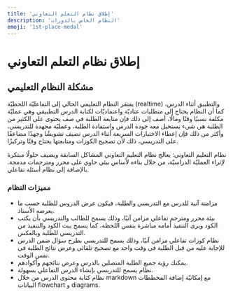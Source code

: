 ```yaml
---
title: 'إطلاق نظام التعلم التعاوني'
description: 'النظام الخاص بالدورات'
emoji: '1st-place-medal'
---
```

# إطلاق نظام التعلم التعاوني

## مشكلة النظام التعليمي

يفتقر النظام التعليمي الحالي إلى التفاعليّة اللحظيّة (realtime) والتطبيق أثناء الدرس، كما أن النظام يحتاج إلى متطلبات عتاديّة واعتماديّات لكتابة الدرس التطبيقي وهي عمليّة مكلفة نسبيًا وقتًا ومالًا، أضف إلى ذلك فإن متابعة الطلبة في صف يحتوى على الكثير من الطلبة هي شيء يستحيل معه جودة الدرس واستفادة الطلبة، وعمليّة مجهدة للتدريسي، وأكثر من ذلك فإن إعطاء الاختبارات السريعة أثناء الدرس تضيف تشويشًا وجهدًا مضاعفًا على التدريسي، ذلك لأن تصحيح الكوزات ومتابعتها يحتاج وقتًا وتركيزًا.

نظام التعليم التعاوني:
يعالج نظام التعليم التعاوني المشاكل السابقة ويضيف حلولًا مبتكرة لإثراء العمليّة الدراسيّة، من خلال بناءه لأساس بيئي حاوي على محرر ومترجمات مدمجة. بالإضافة إلى نظام أسئلة تفاعلي.

### مميزات النظام
- مزامنة آنية للدرس مع التدريسي والطلبة، فيكون عرض الدروس للطلبة حسب ما يعرضه الأستاذ.
- بيئة محرر ومترجم تفاعلي مزامن آنيًا، وذلك يسمح للطالب والتدريسي بأن يكتب الكود ويرى التنفيذ أمامه مباشرة بنفس اللحظة، كما يسمح ببث الكود والتنفيذ من التدريسي للطلبة وبالعكس.
- نظام كوزات تفاعلي مزامن آنيًا، وذلك يسمح للتدريسي بطرح سؤال ضمن الدرس للإجابة عليه من قبل الطلبة في وقت واحد مع تصحيح تلقائي وعرض نتائج الطلبة في نفس الوقت.
- يمكنك رؤية جميع الطلبة المتصلين بالدرس وعرض نتائجهم وأكوادهم.
- نظام يسمح للتدريسي بإنشاء الدرس التفاعلي بسهولة.
- نظام كتابة محتوى الدرس من خلال markdown مع إمكانيّة إضافة المخططات البيانات flowchart و diagrams.






